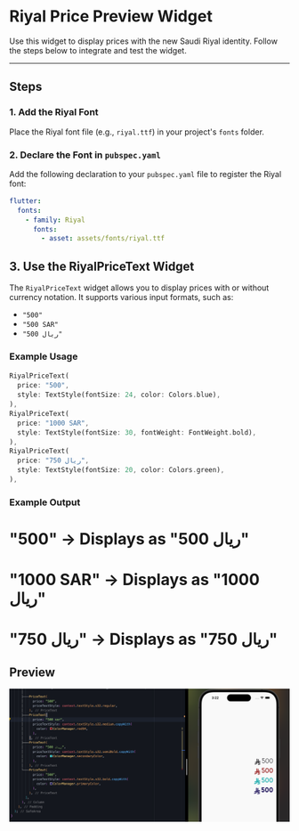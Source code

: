 # Riyal Price Preview Widget

Use this widget to display prices with the new Saudi Riyal identity. Follow the steps below to integrate and test the widget.

---

## Steps

### 1. Add the Riyal Font
Place the Riyal font file (e.g., `riyal.ttf`) in your project's `fonts` folder.

### 2. Declare the Font in `pubspec.yaml`
Add the following declaration to your `pubspec.yaml` file to register the Riyal font:

```yaml
flutter:
  fonts:
    - family: Riyal
      fonts:
        - asset: assets/fonts/riyal.ttf
```
## 3. Use the RiyalPriceText Widget

The `RiyalPriceText` widget allows you to display prices with or without currency notation. It supports various input formats, such as:

- `"500"`
- `"500 SAR"`
- `"500 ريال"`

### Example Usage

```dart
RiyalPriceText(
  price: "500",
  style: TextStyle(fontSize: 24, color: Colors.blue),
),
RiyalPriceText(
  price: "1000 SAR",
  style: TextStyle(fontSize: 30, fontWeight: FontWeight.bold),
),
RiyalPriceText(
  price: "750 ريال",
  style: TextStyle(fontSize: 20, color: Colors.green),
),
```

### Example Output

# "500" → Displays as "500 ريال"
# "1000 SAR" → Displays as "1000 ريال"
# "750 ريال" → Displays as "750 ريال"

## Preview
![image](image.png)